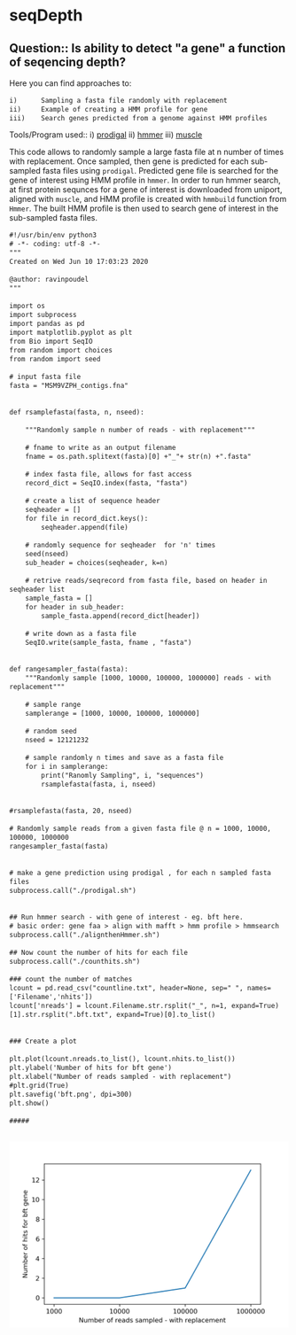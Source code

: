 # seqDepth
## Question:: Is ability to detect "a gene" a function of seqencing depth? 

Here you can find approaches to:

    i)      Sampling a fasta file randomly with replacement
    ii)     Example of creating a HMM profile for gene
    iii)    Search genes predicted from a genome against HMM profiles
    
 Tools/Program used:: 
    i)      [prodigal](https://bmcbioinformatics.biomedcentral.com/articles/10.1186/1471-2105-11-119)
    ii)     [hmmer](http://hmmer.org)
    iii)    [muscle](https://www.ebi.ac.uk/Tools/msa/muscle/)
    
This code allows to randomly sample a large fasta file at n number of times with replacement. Once sampled, then gene is predicted for each sub-sampled fasta files using `prodigal`. Predicted gene file is searched for the gene of interest using HMM profile in `hmmer`. In order to run hmmer search,  at first protein sequnces for a gene of interest is downloaded from uniport, aligned with `muscle`, and HMM profile is created with `hmmbuild` function from `Hmmer`. The built HMM profile is then used to search gene of interest in the sub-sampled fasta files. 

```
#!/usr/bin/env python3
# -*- coding: utf-8 -*-
"""
Created on Wed Jun 10 17:03:23 2020

@author: ravinpoudel
"""

import os
import subprocess
import pandas as pd
import matplotlib.pyplot as plt
from Bio import SeqIO
from random import choices
from random import seed

# input fasta file
fasta = "MSM9VZPH_contigs.fna"


def rsamplefasta(fasta, n, nseed):
    
    """Randomly sample n number of reads - with replacement"""
    
    # fname to write as an output filename
    fname = os.path.splitext(fasta)[0] +"_"+ str(n) +".fasta"
    
    # index fasta file, allows for fast access
    record_dict = SeqIO.index(fasta, "fasta")
    
    # create a list of sequence header
    seqheader = []
    for file in record_dict.keys():
        seqheader.append(file)
    
    # randomly sequence for seqheader  for 'n' times
    seed(nseed)
    sub_header = choices(seqheader, k=n)
    
    # retrive reads/seqrecord from fasta file, based on header in seqheader list
    sample_fasta = []
    for header in sub_header:
        sample_fasta.append(record_dict[header])
 
    # write down as a fasta file
    SeqIO.write(sample_fasta, fname , "fasta")
    
    
def rangesampler_fasta(fasta):
    """Randomly sample [1000, 10000, 100000, 1000000] reads - with replacement"""
    
    # sample range
    samplerange = [1000, 10000, 100000, 1000000]
    
    # random seed
    nseed = 12121232
    
    # sample randomly n times and save as a fasta file
    for i in samplerange:
        print("Ranomly Sampling", i, "sequences")
        rsamplefasta(fasta, i, nseed)
        
        
#rsamplefasta(fasta, 20, nseed)

# Randomly sample reads from a given fasta file @ n = 1000, 10000, 100000, 1000000
rangesampler_fasta(fasta)


# make a gene prediction using prodigal , for each n sampled fasta files
subprocess.call("./prodigal.sh")


## Run hmmer search - with gene of interest - eg. bft here. 
# basic order: gene faa > align with mafft > hmm profile > hmmsearch 
subprocess.call("./alignthenHmmer.sh")

## Now count the number of hits for each file
subprocess.call("./counthits.sh")

### count the number of matches 
lcount = pd.read_csv("countline.txt", header=None, sep=" ", names=['Filename','nhits'])
lcount['nreads'] = lcount.Filename.str.rsplit("_", n=1, expand=True)[1].str.rsplit(".bft.txt", expand=True)[0].to_list()


### Create a plot

plt.plot(lcount.nreads.to_list(), lcount.nhits.to_list())
plt.ylabel('Number of hits for bft gene')
plt.xlabel("Number of reads sampled - with replacement")
#plt.grid(True)
plt.savefig('bft.png', dpi=300)
plt.show()  

#####


```

![alt text](https://github.com/ravinpoudel/seqDepth/blob/master/bft.png)





